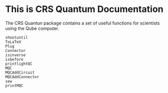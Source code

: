# This is CRS Quantum Documentation

The CRS Quantun package contains a set of useful functions for scientists using the Qube computer.

```@docs
shootuntil
ToLaTeX
Plug
Connector
isinverse
isbefore
printlightQC
MQC
MQCAddCircuit
MQCAddConnector
sew
printMQC
```
